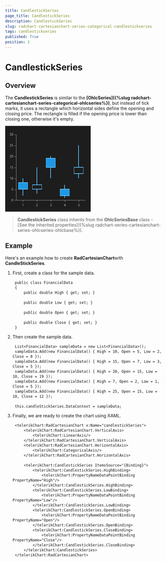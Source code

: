 ```yaml
---
title: CandlestickSeries
page_title: CandlestickSeries
description: CandlestickSeries
slug: radchart-cartesianchart-series-categorical-candlestickseries
tags: candlestickseries
published: True
position: 2
---
```


# CandlestickSeries

## Overview

The **CandlestickSeries** is similar to the **[OhlcSeries]({%slug radchart-cartesianchart-series-categorical-ohlcseries%})**, but instead of tick marks, it uses a rectangle which horizontal sides define the opening and closing price. The rectangle is filled if the opening price is lower than closing one, otherwise it's empty.

![Candle Stick Series](images/CandleStickSeries.png)

>**CandlestickSeries** class inherits from the **OhlcSeriesBase** class - [See the inherited properties]({%slug radchart-series-cartesianchart-series-ohlcseries-ohlcbase%}).

## Example

Here's an example how to create **RadCartesianChart**with **CandleStickSeries**.

1. First, create a class for the sample data.
	
		public class FinancialData
		{
			public double High { get; set; }
		
			public double Low { get; set; }
		
			public double Open { get; set; }
		
			public double Close { get; set; }
		}

1. Then create the sample data.

		List<FinancialData> sampleData = new List<FinancialData>();
		sampleData.Add(new FinancialData() { High = 10, Open = 5, Low = 2, Close = 8 });
		sampleData.Add(new FinancialData() { High = 15, Open = 7, Low = 3, Close = 5 });
		sampleData.Add(new FinancialData() { High = 20, Open = 15, Low = 10, Close = 19 });
		sampleData.Add(new FinancialData() { High = 7, Open = 2, Low = 1, Close = 5 });
		sampleData.Add(new FinancialData() { High = 25, Open = 15, Low = 10, Close = 12 });
		
		this.candleStickSeries.DataContext = sampleData;

1. Finally, we are ready to create the chart using XAML.

		<telerikChart:RadCartesianChart x:Name="candlestickSeries">
		    <telerikChart:RadCartesianChart.VerticalAxis>
		        <telerikChart:LinearAxis/>
		    </telerikChart:RadCartesianChart.VerticalAxis>
		    <telerikChart:RadCartesianChart.HorizontalAxis>
		        <telerikChart:CategoricalAxis/>
		    </telerikChart:RadCartesianChart.HorizontalAxis>
		
		    <telerikChart:CandlestickSeries ItemsSource="{Binding}">
		        <telerikChart:CandlestickSeries.HighBinding>
		            <telerikChart:PropertyNameDataPointBinding PropertyName="High"/>
		        </telerikChart:CandlestickSeries.HighBinding>
		        <telerikChart:CandlestickSeries.LowBinding>
		            <telerikChart:PropertyNameDataPointBinding PropertyName="Low"/>
		        </telerikChart:CandlestickSeries.LowBinding>
		        <telerikChart:CandlestickSeries.OpenBinding>
		            <telerikChart:PropertyNameDataPointBinding PropertyName="Open"/>
		        </telerikChart:CandlestickSeries.OpenBinding>
		        <telerikChart:CandlestickSeries.CloseBinding>
		            <telerikChart:PropertyNameDataPointBinding PropertyName="Close"/>
		        </telerikChart:CandlestickSeries.CloseBinding>
		    </telerikChart:CandlestickSeries>
		</telerikChart:RadCartesianChart>
